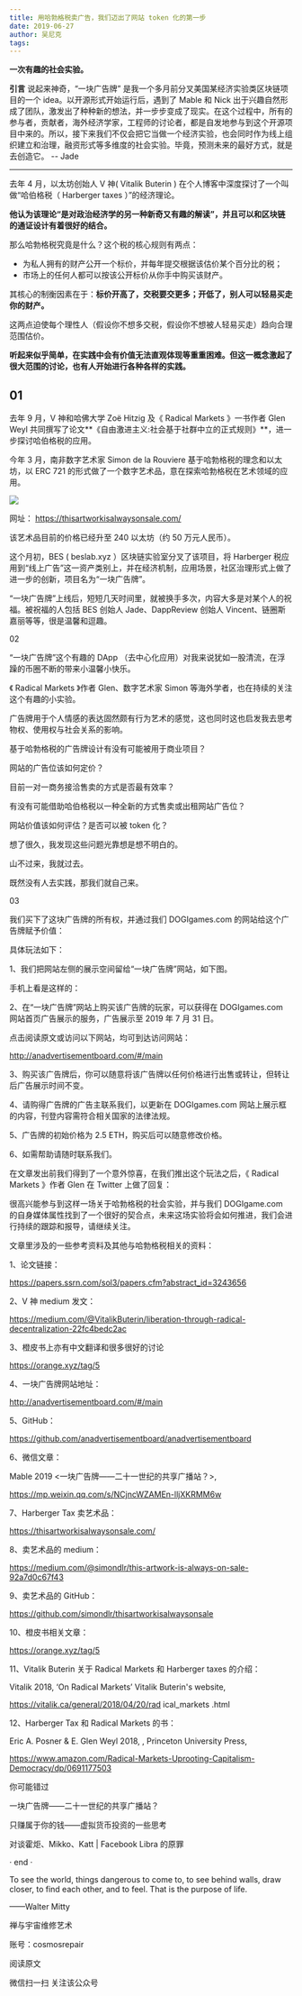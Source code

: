 ```yaml
---
title: 用哈勃格税卖广告，我们迈出了网站 token 化的第一步
date: 2019-06-27
author: 吴尼克
tags: 
---
```


**一次有趣的社会实验。**

<!--more-->

**引言**  说起来神奇，“一块广告牌” 是我一个多月前分叉美国某经济实验类区块链项目的一个 idea。以开源形式开始运行后，遇到了 Mable 和 Nick 出于兴趣自然形成了团队，激发出了种种新的想法，并一步步变成了现实。在这个过程中，所有的参与者，贡献者，海外经济学家，工程师的讨论者，都是自发地参与到这个开源项目中来的。所以，接下来我们不仅会把它当做一个经济实验，也会同时作为线上组织建立和治理，融资形式等多维度的社会实验。毕竟，预测未来的最好方式，就是去创造它。 --  Jade

- - - - - 

去年 4 月，以太坊创始人 V 神( Vitalik Buterin ) 在个人博客中深度探讨了一个叫做“哈伯格税（ Harberger taxes ）”的经济理论。

**他认为该理论“是对政治经济学的另一种新奇又有趣的解读”，并且可以和区块链的通证设计有着很好的结合。**

那么哈勃格税究竟是什么？这个税的核心规则有两点：
- 为私人拥有的财产公开一个标价，并每年提交根据该估价某个百分比的税；
- 市场上的任何人都可以按该公开标价从你手中购买该财产。

其核心的制衡因素在于：**标价开高了，交税要交更多；开低了，别人可以轻易买走你的财产。**

这两点迫使每个理性人（假设你不想多交税，假设你不想被人轻易买走）趋向合理范围估价。

**听起来似乎简单，在实践中会有价值无法直观体现等重重困难。但这一概念激起了很大范围的讨论，也有人开始进行各种各样的实践。**

## 01 

去年 9 月，V 神和哈佛大学 Zoë Hitzig 及《 Radical Markets 》一书作者 Glen Weyl 共同撰写了论文**《自由激进主义:社会基于社群中立的正式规则》**，进一步探讨哈伯格税的应用。

今年 3 月，南非数字艺术家 Simon de la Rouviere 基于哈勃格税的理念和以太坊，以 ERC 721 的形式做了一个数字艺术品，意在探索哈勃格税在艺术领域的应用。

![](https://cosmosrepair-1257028016.cos.ap-beijing.myqcloud.com/2019-06-27-640%20-%202019-06-27T135307.905.jpeg)

网址：
https://thisartworkisalwaysonsale.com/



该艺术品目前的价格已经升至 240 以太坊（约 50 万元人民币）。



这个月初，BES ( beslab.xyz ）区块链实验室分叉了该项目，将 Harberger 税应用到“线上广告”这一资产类别上，并在经济机制，应用场景，社区治理形式上做了进一步的创新，项目名为“一块广告牌”。



“一块广告牌”上线后，短短几天时间里，就被换手多次，内容大多是对某个人的祝福。被祝福的人包括 BES 创始人 Jade、DappReview 创始人 Vincent、链圈斯嘉丽等等，很是温馨和逗趣。



 




  

 02 

  

“一块广告牌”这个有趣的 DApp （去中心化应用）对我来说犹如一股清流，在浮躁的币圈不断的带来小温馨小快乐。



《 Radical Markets 》作者 Glen、数字艺术家 Simon 等海外学者，也在持续的关注这个有趣的小实验。





   





广告牌用于个人情感的表达固然颇有行为艺术的感觉，这也同时这也启发我去思考物权、使用权与社会关系的影响。



基于哈勃格税的广告牌设计有没有可能被用于商业项目？



网站的广告位该如何定价？



目前一对一商务接洽售卖的方式是否最有效率？



有没有可能借助哈伯格税以一种全新的方式售卖或出租网站广告位？



网站价值该如何评估？是否可以被 token 化？



想了很久，我发现这些问题光靠想是想不明白的。



山不过来，我就过去。

既然没有人去实践，那我们就自己来。





 03 



我们买下了这块广告牌的所有权，并通过我们 DOGIgames.com 的网站给这个广告牌赋予价值：





具体玩法如下：



1、我们把网站左侧的展示空间留给“一块广告牌”网站，如下图。

 



手机上看是这样的：



 

2、在“一块广告牌”网站上购买该广告牌的玩家，可以获得在 DOGIgames.com 网站首页广告展示的服务，广告展示至 2019 年 7 月 31 日。



点击阅读原文或访问以下网站，均可到达访问网站：

http://anadvertisementboard.com/#/main



3、购买该广告牌后，你可以随意将该广告牌以任何价格进行出售或转让，但转让后广告展示时间不变。



4、请购得广告牌的广告主联系我们，以更新在 DOGIgames.com 网站上展示框的内容，刊登内容需符合相关国家的法律法规。



5、广告牌的初始价格为 2.5 ETH，购买后可以随意修改价格。



6、如需帮助请随时联系我们。



在文章发出前我们得到了一个意外惊喜，在我们推出这个玩法之后，《 Radical Markets 》作者 Glen 在 Twitter 上做了回复：







很高兴能参与到这样一场关于哈勃格税的社会实验，并与我们 DOGIgame.com 的自身媒体属性找到了一个很好的契合点，未来这场实验将会如何推进，我们会进行持续的跟踪和报导，请继续关注。





文章里涉及的一些参考资料及其他与哈勃格税相关的资料：



1、论文链接：

https://papers.ssrn.com/sol3/papers.cfm?abstract_id=3243656

2、V 神 medium 发文： 

https://medium.com/@VitalikButerin/liberation-through-radical-decentralization-22fc4bedc2ac

3、橙皮书上亦有中文翻译和很多很好的讨论

https://orange.xyz/tag/5

4、一块广告牌网站地址：

http://anadvertisementboard.com/#/main

5、GitHub：

https://github.com/anadvertisementboard/anadvertisementboard

6、微信文章：

Mable 2019 <一块广告牌——二十一世纪的共享广播站？>, 

https://mp.weixin.qq.com/s/NCjncWZAMEn-lljXKRMM6w

7、Harberger Tax 卖艺术品：

https://thisartworkisalwaysonsale.com/

8、卖艺术品的 medium：

https://medium.com/@simondlr/this-artwork-is-always-on-sale-92a7d0c67f43

9、卖艺术品的 GitHub：

https://github.com/simondlr/thisartworkisalwaysonsale

10、橙皮书相关文章：

https://orange.xyz/tag/5

11、Vitalik Buterin 关于 Radical Markets 和 Harberger taxes 的介绍：

 Vitalik  2018, ‘On Radical Markets’  Vitalik Buterin's website, 

https://vitalik.ca/general/2018/04/20/rad ical_markets .html

12、Harberger Tax 和 Radical Markets 的书：

Eric A. Posner & E. Glen Weyl 2018, <Radical Markets: Uprooting Capitalism and Democracy for a Just Society>, Princeton University Press, 

https://www.amazon.com/Radical-Markets-Uprooting-Capitalism-Democracy/dp/0691177503





你可能错过

一块广告牌——二十一世纪的共享广播站？

只赚属于你的钱——虚拟货币投资的一些思考

对谈霍炬、Mikko、Katt | Facebook Libra 的原罪





· end ·



To see the world, things dangerous to come to, to see behind walls, draw closer, to find each other, and to feel. That is the purpose of life.

——Walter Mitty



禅与宇宙维修艺术

账号：cosmosrepair


阅读原文

微信扫一扫
关注该公众号

